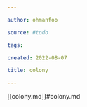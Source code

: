 ```yaml
---

author: ohmanfoo

source: #todo

tags: 

created: 2022-08-07

title: colony

---
```

[[colony.md]]#colony.md